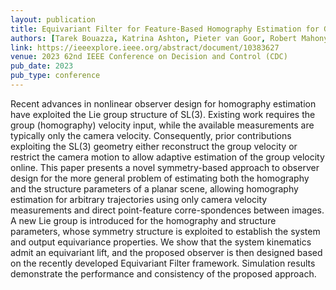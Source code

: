 ```yaml
---
layout: publication
title: Equivariant Filter for Feature-Based Homography Estimation for General Camera Motion
authors: [Tarek Bouazza, Katrina Ashton, Pieter van Goor, Robert Mahony]
link: https://ieeexplore.ieee.org/abstract/document/10383627
venue: 2023 62nd IEEE Conference on Decision and Control (CDC)
pub_date: 2023
pub_type: conference
---
```


Recent advances in nonlinear observer design for homography estimation have exploited the Lie group structure of SL(3). Existing work requires the group (homography) velocity input, while the available measurements are typically only the camera velocity. Consequently, prior contributions exploiting the SL(3) geometry either reconstruct the group velocity or restrict the camera motion to allow adaptive estimation of the group velocity online. This paper presents a novel symmetry-based approach to observer design for the more general problem of estimating both the homography and the structure parameters of a planar scene, allowing homography estimation for arbitrary trajectories using only camera velocity measurements and direct point-feature corre-spondences between images. A new Lie group is introduced for the homography and structure parameters, whose symmetry structure is exploited to establish the system and output equivariance properties. We show that the system kinematics admit an equivariant lift, and the proposed observer is then designed based on the recently developed Equivariant Filter framework. Simulation results demonstrate the performance and consistency of the proposed approach.
